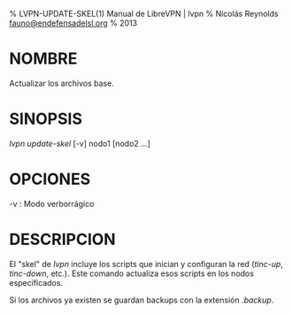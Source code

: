 % LVPN-UPDATE-SKEL(1) Manual de LibreVPN | lvpn
% Nicolás Reynolds <fauno@endefensadelsl.org>
% 2013

# NOMBRE

Actualizar los archivos base.


# SINOPSIS

_lvpn update-skel_ [-v] nodo1 [nodo2 ...]


# OPCIONES

-v
:    Modo verborrágico


# DESCRIPCION

El "skel" de _lvpn_ incluye los scripts que inician y configuran la red
(_tinc-up_, _tinc-down_, etc.).  Este comando actualiza esos scripts en
los nodos especificados.

Si los archivos ya existen se guardan backups con la extensión
_.backup_.

